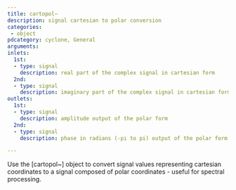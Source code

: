 ```yaml
---
title: cartopol~
description: signal cartesian to polar conversion
categories:
 - object
pdcategory: cyclone, General
arguments:
inlets:
  1st:
  - type: signal
    description: real part of the complex signal in cartesian form
  2nd:
  - type: signal
    description: imaginary part of the complex signal in cartesian form
outlets:
  1st:
  - type: signal
    description: amplitude output of the polar form
  2nd:
  - type: signal
    description: phase in radians (-pi to pi) output of the polar form

---
```


Use the [cartopol~] object to convert signal values representing cartesian coordinates to a signal composed of polar coordinates - useful for spectral processing.

